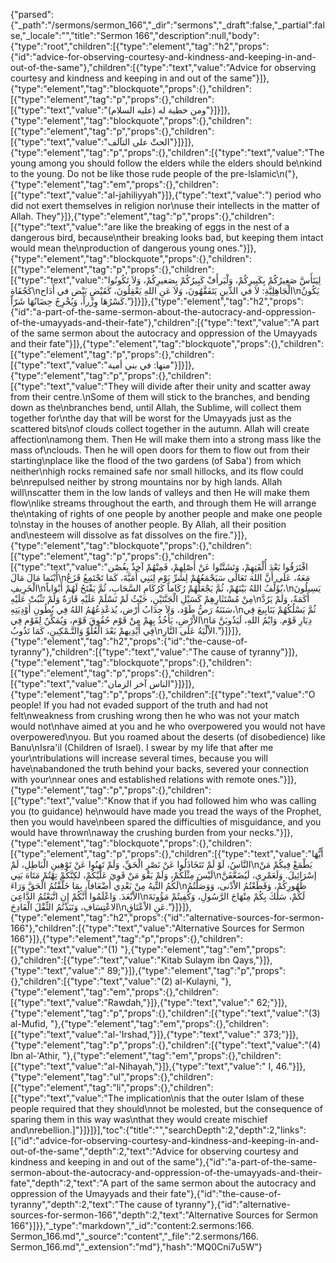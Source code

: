 {"parsed":{"_path":"/sermons/sermon_166","_dir":"sermons","_draft":false,"_partial":false,"_locale":"","title":"Sermon 166","description":null,"body":{"type":"root","children":[{"type":"element","tag":"h2","props":{"id":"advice-for-observing-courtesy-and-kindness-and-keeping-in-and-out-of-the-same"},"children":[{"type":"text","value":"Advice for observing courtesy and kindness and keeping in and out of the same"}]},{"type":"element","tag":"blockquote","props":{},"children":[{"type":"element","tag":"p","props":{},"children":[{"type":"text","value":"ومن خطبة له (عليه السلام)"}]}]},{"type":"element","tag":"blockquote","props":{},"children":[{"type":"element","tag":"p","props":{},"children":[{"type":"text","value":"الحثّ على التآلف"}]}]},{"type":"element","tag":"p","props":{},"children":[{"type":"text","value":"The young among you should follow the elders while the elders should be\nkind to the young. Do not be like those rude people of the pre-lslamic\n("},{"type":"element","tag":"em","props":{},"children":[{"type":"text","value":"al-jahiliyyah"}]},{"type":"text","value":") period who did not exert themselves in religion nor\nuse their intellects in the matter of Allah. They"}]},{"type":"element","tag":"p","props":{},"children":[{"type":"text","value":"are like the breaking of eggs in the nest of a dangerous bird, because\ntheir breaking looks bad, but keeping them intact would mean the\nproduction of dangerous young ones."}]},{"type":"element","tag":"blockquote","props":{},"children":[{"type":"element","tag":"p","props":{},"children":[{"type":"text","value":"لِيَتَأَسَّ صَغِيرُكُمْ بِكَبِيرِكُمْ، وَلْيَرأَفْ كَبِيرُكُمْ بِصَغيرِكُمْ، وَلاَ تَكُونُوا كَجُفَاةِ\nالْجَاهِلِيَّةِ: لاَ في الدِّينِ يَتَفَقَّهُونَ، وَلاَ عَنِ اللهِ يَعْقِلُونَ، كَقَيْضِ بَيْض في أَدَاح\nيَكُونُ كَسْرُهَا وِزْراً، وَيُخْرِجُ حِضَانُهَا شَرّاً."}]}]},{"type":"element","tag":"h2","props":{"id":"a-part-of-the-same-sermon-about-the-autocracy-and-oppression-of-the-umayyads-and-their-fate"},"children":[{"type":"text","value":"A part of the same sermon about the autocracy and oppression of the Umayyads and their fate"}]},{"type":"element","tag":"blockquote","props":{},"children":[{"type":"element","tag":"p","props":{},"children":[{"type":"text","value":"منها: في بني أمية"}]}]},{"type":"element","tag":"p","props":{},"children":[{"type":"text","value":"They will divide after their unity and scatter away from their centre.\nSome of them will stick to the branches, and bending down as the\nbranches bend, until Allah, the Sublime, will collect them together for\nthe day that will be worst for the Umayyads just as the scattered bits\nof clouds collect together in the autumn. Allah will create affection\namong them. Then He will make them into a strong mass like the mass of\nclouds. Then he will open doors for them to flow out from their starting\nplace like the flood of the two gardens (of Saba') from which neither\nhigh rocks remained safe nor small hillocks, and its flow could be\nrepulsed neither by strong mountains nor by high lands. Allah will\nscatter them in the low lands of valleys and then He will make them flow\nlike streams throughout the earth, and through them He will arrange the\ntaking of rights of one people by another people and make one people to\nstay in the houses of another people. By Allah, all their position and\nesteem will dissolve as fat dissolves on the fire."}]},{"type":"element","tag":"blockquote","props":{},"children":[{"type":"element","tag":"p","props":{},"children":[{"type":"text","value":"افْتَرَقُوا بَعْدَ أُلْفَتِهِمْ، وَتَشَتَّتُوا عَنْ أَصْلِهِمْ، فَمِنْهُمْ آخِذٌ بِغُصْن أَيْنَما مَالَ مَالَ\nمَعَهُ، عَلَى أَنَّ اللهَ تَعَالَى سَيَجْمَعُهُمْ لِشَرِّ يَوْم لِبَنِي أُمَيَّةَ، كَمَا تَجْتَمِعُ قَزَعُ الْخَرِيفِ\nيُؤَلِّفُ اللهُ بَيْنَهُمْ، ثُمَّ يَجْعَلُهُمْ رُكَاماً كَرُكَامِ السَّحَابِ، ثُمَّ يَفْتَحُ لَهُمْ أَبْوَاباً،\nيَسِيلُونَ مِنْ مُسْتَثَارِهِمْ كَسَيْلِ الْجَنَّتَيْنِ، حَيْثُ لَمْ تَسْلَمْ عَلَيْهِ قَارَةٌ وَلَمْ تَثْبُتْ عَلَيْهِ\nأَكَمَةٌ، وَلَمْ يَرُدَّ سَنَنَهُ رَصُّ طَوْد، وَلاَ حِدَابُ أَرْض، يُذعْذِعُهُمُ اللهُ فِي بُطُونِ أَوْدِيَتِهِ،\nثُمَّ يَسْلُكُهُمْ يَنَابِيعَ فِي الاْرْضِ، يَأَخُذُ بِهِمْ مِنْ قَوْم حُقُوقَ قَوْم، وَيُمَكِّنُ لِقَوْم فِي\nدِيَارِ قَوْم. وَايْمُ اللهِ، لَيَذُوبَنَّ مَا فِي أَيْدِيهمْ بَعْدَ الْعُلُوِّ وَالتَّـمْكِينِ، كَمَا تَذُوبُ\nالاْلْيَةُ عَلَى النَّارِ."}]}]},{"type":"element","tag":"h2","props":{"id":"the-cause-of-tyranny"},"children":[{"type":"text","value":"The cause of tyranny"}]},{"type":"element","tag":"blockquote","props":{},"children":[{"type":"element","tag":"p","props":{},"children":[{"type":"text","value":"الناس آخر الزمان"}]}]},{"type":"element","tag":"p","props":{},"children":[{"type":"text","value":"O people! If you had not evaded support of the truth and had not felt\nweakness from crushing wrong then he who was not your match would not\nhave aimed at you and he who overpowered you would not have overpowered\nyou. But you roamed about the deserts (of disobedience) like Banu\nIsra'il (Children of Israel). I swear by my life that after me your\ntribulations will increase several times, because you will have\nabandoned the truth behind your backs, severed your connection with your\nnear ones and established relations with remote ones."}]},{"type":"element","tag":"p","props":{},"children":[{"type":"text","value":"Know that if you had followed him who was calling you (to guidance) he\nwould have made you tread the ways of the Prophet, then you would have\nbeen spared the difficulties of misguidance, and you would have thrown\naway the crushing burden from your necks."}]},{"type":"element","tag":"blockquote","props":{},"children":[{"type":"element","tag":"p","props":{},"children":[{"type":"text","value":"أَيُّهَا النَّاسُ، لَوْ لَمْ تَتَخَاذَلُوا عَنْ نَصْرِ الْحَقِّ، وَلَمْ تَهِنُوا عَنْ تَوْهِينِ الْبَاطِلِ، لَمْ\nيَطْمَعْ فِيكُمْ مَنْ لَيْسَ مِثْلَكُمْ، وَلَمْ يَقْوَ مَنْ قَوِيَ عَلَيْكُمْ، لكِنَّكُمْ تِهْتُمْ مَتَاهَ بَنِي\nإسْرَائِيلَ. وَلَعَمْرِي، لَيُضَعَّفَنَّ لَكُمُ التِّيهُ مِنْ بَعْدِي أَضْعَافاً، بِمَا خَلَّفْتُمُ الْحَقَّ وَرَاءَ\nظُهُورِكُمْ، وَقَطَعْتُمُ الاْدْنى، وَوَصَلْتُمُ الاْبْعَدَ. وَاعْلَمُوا أَنَّكُمْ إِنِ اتَّبَعْتُمُ الدَّاعِيَ\nلَكُمْ، سَلَكَ بِكُمْ مِنْهَاجَ الرَّسُولِ، وَكُفِيتُمْ مَؤُونَةَ الاعْتِسَافِ، وَنَبَذْتُمُ الثِّقْلَ الْفَادِحَ\nعَنِ الاْعْنَاقِ."}]}]},{"type":"element","tag":"h2","props":{"id":"alternative-sources-for-sermon-166"},"children":[{"type":"text","value":"Alternative Sources for Sermon 166"}]},{"type":"element","tag":"p","props":{},"children":[{"type":"text","value":"(1) "},{"type":"element","tag":"em","props":{},"children":[{"type":"text","value":"Kitab Sulaym ibn Qays,"}]},{"type":"text","value":" 89;"}]},{"type":"element","tag":"p","props":{},"children":[{"type":"text","value":"(2) al-Kulayni, "},{"type":"element","tag":"em","props":{},"children":[{"type":"text","value":"Rawdah,"}]},{"type":"text","value":" 62;"}]},{"type":"element","tag":"p","props":{},"children":[{"type":"text","value":"(3) al-Mufid, "},{"type":"element","tag":"em","props":{},"children":[{"type":"text","value":"al-'Irshad,"}]},{"type":"text","value":" 373;"}]},{"type":"element","tag":"p","props":{},"children":[{"type":"text","value":"(4) Ibn al-'Athir, "},{"type":"element","tag":"em","props":{},"children":[{"type":"text","value":"al-Nihayah,"}]},{"type":"text","value":" I, 46."}]},{"type":"element","tag":"ul","props":{},"children":[{"type":"element","tag":"li","props":{},"children":[{"type":"text","value":"The implication\nis that the outer Islam of these people required that they should\nnot be molested, but the consequence of sparing them in this way was\nthat they would create mischief and\nrebellion.]"}]}]}],"toc":{"title":"","searchDepth":2,"depth":2,"links":[{"id":"advice-for-observing-courtesy-and-kindness-and-keeping-in-and-out-of-the-same","depth":2,"text":"Advice for observing courtesy and kindness and keeping in and out of the same"},{"id":"a-part-of-the-same-sermon-about-the-autocracy-and-oppression-of-the-umayyads-and-their-fate","depth":2,"text":"A part of the same sermon about the autocracy and oppression of the Umayyads and their fate"},{"id":"the-cause-of-tyranny","depth":2,"text":"The cause of tyranny"},{"id":"alternative-sources-for-sermon-166","depth":2,"text":"Alternative Sources for Sermon 166"}]}},"_type":"markdown","_id":"content:2.sermons:166. Sermon_166.md","_source":"content","_file":"2.sermons/166. Sermon_166.md","_extension":"md"},"hash":"MQ0Cni7u5W"}